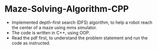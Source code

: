 # Maze-Solving-Algorithm-CPP

* Implemented depth-first search (DFS) algorithm, to help a robot reach the center of a
maze using mms simulator.
* The code is written in C++, using OOP. 
* Read the pdf first, to understand the problem statement and run the code as instructed.
